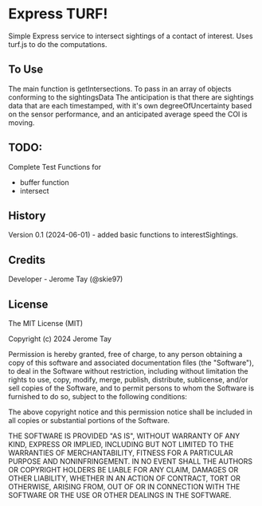 # Express TURF!

Simple Express service to intersect sightings of a contact of interest.
Uses turf.js to do the computations.

## To Use

The main function is getIntersections.
To pass in an array of objects conforming to the sightingsData
The anticipation is that there are sightings data that are each timestamped, with it's own degreeOfUncertainty
based on the sensor performance, and an anticipated average speed the COI is moving.

## TODO:

Complete Test Functions for 
- buffer function
- intersect

## History
 
Version 0.1 (2024-06-01) - added basic functions to interestSightings.
 
## Credits
 
Developer - Jerome Tay (@skie97)
 
## License
 
The MIT License (MIT)

Copyright (c) 2024 Jerome Tay

Permission is hereby granted, free of charge, to any person obtaining a copy of this software and associated documentation files (the "Software"), to deal in the Software without restriction, including without limitation the rights to use, copy, modify, merge, publish, distribute, sublicense, and/or sell copies of the Software, and to permit persons to whom the Software is furnished to do so, subject to the following conditions:

The above copyright notice and this permission notice shall be included in all copies or substantial portions of the Software.

THE SOFTWARE IS PROVIDED "AS IS", WITHOUT WARRANTY OF ANY KIND, EXPRESS OR IMPLIED, INCLUDING BUT NOT LIMITED TO THE WARRANTIES OF MERCHANTABILITY, FITNESS FOR A PARTICULAR PURPOSE AND NONINFRINGEMENT. IN NO EVENT SHALL THE AUTHORS OR COPYRIGHT HOLDERS BE LIABLE FOR ANY CLAIM, DAMAGES OR OTHER LIABILITY, WHETHER IN AN ACTION OF CONTRACT, TORT OR OTHERWISE, ARISING FROM, OUT OF OR IN CONNECTION WITH THE SOFTWARE OR THE USE OR OTHER DEALINGS IN THE SOFTWARE.
